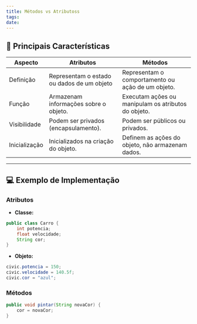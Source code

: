 ```yaml
---
title: Métodos vs Atributoss
tags: 
date:
---
```


## 📝 Principais Características

| Aspecto       | Atributos                                  | Métodos                                             |
| ------------- | ------------------------------------------ | --------------------------------------------------- |
| Definição     | Representam o estado ou dados de um objeto | Representam o comportamento ou ação de um objeto.   |
| Função        | Armazenam informações sobre o objeto.      | Executam ações ou manipulam os atributos do objeto. |
| Visibilidade  | Podem ser privados (encapsulamento).       | Podem ser públicos ou privados.                     |
| Inicialização | Inicializados na criação do objeto.        | Definem as ações do objeto, não armazenam dados.    |

---

## 💻 Exemplo de Implementação

### Atributos

- **Classe:**
```java
public class Carro {
	int potencia;
	float velocidade;
	String cor;
}
```

- **Objeto:**
```java
civic.potencia = 150;
civic.velocidade = 140.5f;
civic.cor = "azul";
```

### Métodos

```java
public void pintar(String novaCor) {
	cor = novaCor;
}
```
